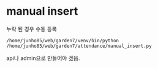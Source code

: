 # manual insert
누락 된 경우 수동 등록

```
/home/junho85/web/garden7/venv/bin/python /home/junho85/web/garden7/attendance/manual_insert.py
```

api나 admin으로 만들어야 겠음.